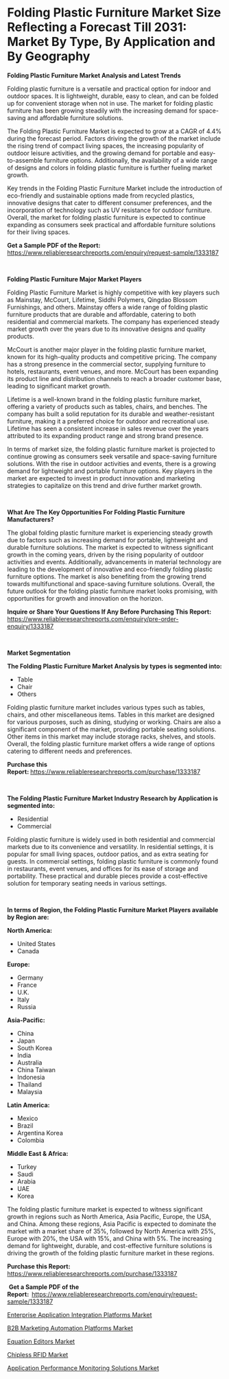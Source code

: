 <p><h1>Folding Plastic Furniture Market Size Reflecting a Forecast Till 2031: Market By Type, By Application and By Geography</h1></p><p><strong>Folding Plastic Furniture Market Analysis and Latest Trends</strong></p>
<p><p>Folding plastic furniture is a versatile and practical option for indoor and outdoor spaces. It is lightweight, durable, easy to clean, and can be folded up for convenient storage when not in use. The market for folding plastic furniture has been growing steadily with the increasing demand for space-saving and affordable furniture solutions.</p><p>The Folding Plastic Furniture Market is expected to grow at a CAGR of 4.4% during the forecast period. Factors driving the growth of the market include the rising trend of compact living spaces, the increasing popularity of outdoor leisure activities, and the growing demand for portable and easy-to-assemble furniture options. Additionally, the availability of a wide range of designs and colors in folding plastic furniture is further fueling market growth.</p><p>Key trends in the Folding Plastic Furniture Market include the introduction of eco-friendly and sustainable options made from recycled plastics, innovative designs that cater to different consumer preferences, and the incorporation of technology such as UV resistance for outdoor furniture. Overall, the market for folding plastic furniture is expected to continue expanding as consumers seek practical and affordable furniture solutions for their living spaces.</p></p>
<p><strong>Get a Sample PDF of the Report:&nbsp;</strong> <a href="https://www.reliableresearchreports.com/enquiry/request-sample/1333187">https://www.reliableresearchreports.com/enquiry/request-sample/1333187</a></p>
<p>&nbsp;</p>
<p><strong>Folding Plastic Furniture Major Market Players</strong></p>
<p><p>Folding Plastic Furniture Market is highly competitive with key players such as Mainstay, McCourt, Lifetime, Siddhi Polymers, Qingdao Blossom Furnishings, and others. Mainstay offers a wide range of folding plastic furniture products that are durable and affordable, catering to both residential and commercial markets. The company has experienced steady market growth over the years due to its innovative designs and quality products.</p><p>McCourt is another major player in the folding plastic furniture market, known for its high-quality products and competitive pricing. The company has a strong presence in the commercial sector, supplying furniture to hotels, restaurants, event venues, and more. McCourt has been expanding its product line and distribution channels to reach a broader customer base, leading to significant market growth.</p><p>Lifetime is a well-known brand in the folding plastic furniture market, offering a variety of products such as tables, chairs, and benches. The company has built a solid reputation for its durable and weather-resistant furniture, making it a preferred choice for outdoor and recreational use. Lifetime has seen a consistent increase in sales revenue over the years attributed to its expanding product range and strong brand presence.</p><p>In terms of market size, the folding plastic furniture market is projected to continue growing as consumers seek versatile and space-saving furniture solutions. With the rise in outdoor activities and events, there is a growing demand for lightweight and portable furniture options. Key players in the market are expected to invest in product innovation and marketing strategies to capitalize on this trend and drive further market growth.</p></p>
<p>&nbsp;</p>
<p><strong>What Are The Key Opportunities For Folding Plastic Furniture Manufacturers?</strong></p>
<p><p>The global folding plastic furniture market is experiencing steady growth due to factors such as increasing demand for portable, lightweight and durable furniture solutions. The market is expected to witness significant growth in the coming years, driven by the rising popularity of outdoor activities and events. Additionally, advancements in material technology are leading to the development of innovative and eco-friendly folding plastic furniture options. The market is also benefiting from the growing trend towards multifunctional and space-saving furniture solutions. Overall, the future outlook for the folding plastic furniture market looks promising, with opportunities for growth and innovation on the horizon.</p></p>
<p><strong>Inquire or Share Your Questions If Any Before Purchasing This Report:</strong> <a href="https://www.reliableresearchreports.com/enquiry/pre-order-enquiry/1333187">https://www.reliableresearchreports.com/enquiry/pre-order-enquiry/1333187</a></p>
<p>&nbsp;</p>
<p><strong>Market Segmentation</strong></p>
<p><strong>The Folding Plastic Furniture Market Analysis by types is segmented into:</strong></p>
<p><ul><li>Table</li><li>Chair</li><li>Others</li></ul></p>
<p><p>Folding plastic furniture market includes various types such as tables, chairs, and other miscellaneous items. Tables in this market are designed for various purposes, such as dining, studying or working. Chairs are also a significant component of the market, providing portable seating solutions. Other items in this market may include storage racks, shelves, and stools. Overall, the folding plastic furniture market offers a wide range of options catering to different needs and preferences.</p></p>
<p><strong>Purchase this Report:&nbsp;</strong><a href="https://www.reliableresearchreports.com/purchase/1333187">https://www.reliableresearchreports.com/purchase/1333187</a></p>
<p>&nbsp;</p>
<p><strong>The Folding Plastic Furniture Market Industry Research by Application is segmented into:</strong></p>
<p><ul><li>Residential</li><li>Commercial</li></ul></p>
<p><p>Folding plastic furniture is widely used in both residential and commercial markets due to its convenience and versatility. In residential settings, it is popular for small living spaces, outdoor patios, and as extra seating for guests. In commercial settings, folding plastic furniture is commonly found in restaurants, event venues, and offices for its ease of storage and portability. These practical and durable pieces provide a cost-effective solution for temporary seating needs in various settings.</p></p>
<p>&nbsp;</p>
<p><strong>In terms of Region, the Folding Plastic Furniture Market Players available by Region are:</strong></p>
<p>
    <p> <strong> North America: </strong>
        <ul>
            <li>United States</li>
            <li>Canada</li>
        </ul>
        </p> 
    <p> <strong> Europe: </strong>
        <ul>
            <li>Germany</li>
            <li>France</li>
            <li>U.K.</li>
            <li>Italy</li>
            <li>Russia</li>
        </ul>
        </p> 
    <p> <strong> Asia-Pacific: </strong>
        <ul>
            <li>China</li>
            <li>Japan</li>
            <li>South Korea</li>
            <li>India</li>
            <li>Australia</li>
            <li>China Taiwan</li>
            <li>Indonesia</li>
            <li>Thailand</li>
            <li>Malaysia</li>
        </ul>
        </p> 
    <p> <strong> Latin America: </strong>
        <ul>
            <li>Mexico</li>
            <li>Brazil</li>
            <li>Argentina Korea</li>
            <li>Colombia</li>
        </ul>
        </p> 
    <p> <strong> Middle East & Africa: </strong>
        <ul>
            <li>Turkey</li>
            <li>Saudi</li>
            <li>Arabia</li>
            <li>UAE</li>
            <li>Korea</li>
        </ul>
    </p>
    </p>
<p><p>The folding plastic furniture market is expected to witness significant growth in regions such as North America, Asia Pacific, Europe, the USA, and China. Among these regions, Asia Pacific is expected to dominate the market with a market share of 35%, followed by North America with 25%, Europe with 20%, the USA with 15%, and China with 5%. The increasing demand for lightweight, durable, and cost-effective furniture solutions is driving the growth of the folding plastic furniture market in these regions.</p></p>
<p><strong>Purchase this Report: </strong><a href="https://www.reliableresearchreports.com/purchase/1333187">https://www.reliableresearchreports.com/purchase/1333187</a></p>
<p>&nbsp;<strong>Get a Sample PDF of the Report:&nbsp;&nbsp;</strong><a href="https://www.reliableresearchreports.com/enquiry/request-sample/1333187">https://www.reliableresearchreports.com/enquiry/request-sample/1333187</a></p>
<p><strong></strong></p>
<p><p><a href="https://medium.com/@madiemoore67546/enterprise-application-integration-platforms-market-analysis-and-sze-forecasted-for-period-from-88843569f0b5">Enterprise Application Integration Platforms Market</a></p><p><a href="https://medium.com/@madiemoore67546/decoding-b2b-marketing-automation-platforms-market-metrics-market-share-trends-and-growth-d6e9f8b53a80">B2B Marketing Automation Platforms Market</a></p><p><a href="https://medium.com/@madiemoore67546/analyzing-equation-editors-market-global-industry-perspective-and-forecast-2024-to-2031-10d274505a3a">Equation Editors Market</a></p><p><a href="https://medium.com/@madiemoore67546/chipless-rfid-market-insight-market-trends-growth-forecasted-from-2024-to-2031-d3925f7e0527">Chipless RFID Market</a></p><p><a href="https://medium.com/@madiemoore67546/application-performance-monitoring-solutions-market-research-report-its-history-and-forecast-2024-ae19fd693a06">Application Performance Monitoring Solutions Market</a></p></p>